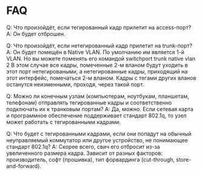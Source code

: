 # FAQ

Q: Что произойдёт, если тегированный кадр прилетит на access-порт?
A: Он будет отброшен.

Q: Что произойдёт, если нетегированный кадр прилетит на trunk-порт?
A: Он будет помещён в Native VLAN. По умолчанию им является 1-й VLAN. Но вы можете поменять его командой switchport trunk native vlan 2
В этом случае все кадры, помеченные 2-м вланом будут уходить в этот порт нетегироваными, а нетегированные кадры, приходящий на этот интерфейс, помечаться 2-м вланом.
Кадры с тегами других вланов останутся неизменными, проходя, через такой порт.

Q: Можно ли конечным узлам (компьютерам, ноутбукам, планшетам, телефонам) отправлять тегированные кадры и соответственно подключать их к транковым портам?
A: Да, можно. Если сетевая карта и программное обеспечение поддерживает стандарт 802.1q, то узел может работать с тегированными кадрами.

Q: Что будет с тегированными кадрами, если они попадут на обычный неуправляемый коммутатор или другое устройство, не понимающее стандарт 802.1q?
A: Скорее всего, свич его отбросит из-за увеличенного размера кадра. Зависит от разных факторов: производитель, софт (прошивка), тип форвардинга (cut-through, store-and-forward).
